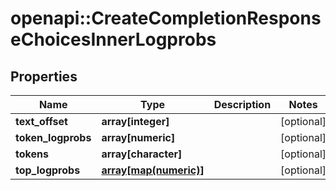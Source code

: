 # openapi::CreateCompletionResponseChoicesInnerLogprobs


## Properties
Name | Type | Description | Notes
------------ | ------------- | ------------- | -------------
**text_offset** | **array[integer]** |  | [optional] 
**token_logprobs** | **array[numeric]** |  | [optional] 
**tokens** | **array[character]** |  | [optional] 
**top_logprobs** | [**array[map(numeric)]**](map.md) |  | [optional] 


